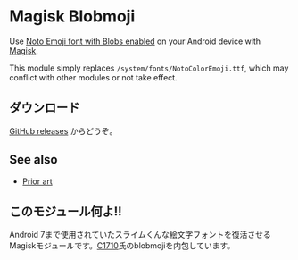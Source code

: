 # Magisk Blobmoji

Use [Noto Emoji font with Blobs enabled](https://github.com/C1710/blobmoji) on your Android device with [Magisk](https://github.com/topjohnwu/Magisk).

This module simply replaces `/system/fonts/NotoColorEmoji.ttf`, which may conflict with other modules or not take effect.

## ダウンロード

[GitHub releases](https://github.com/reindex-ot/magisk-blobmoji/releases) からどうぞ。

## See also

- [Prior art](https://github.com/simonsmh/blobmoji)

## このモジュール何よ!!

Android 7まで使用されていたスライムくんな絵文字フォントを復活させるMagiskモジュールです。[C1710](https://github.com/C1710/blobmoji)氏のblobmojiを内包しています。
